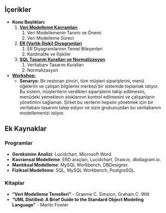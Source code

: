 ## İçerikler
- **Konu Başlıkları:**
	1. [**Veri Modelleme Kavramları**](./hafta3.1.md)
		1. Veri Modellemenin Tanımı ve Önemi
		2. Veri Modelleme Süreci
	2. [**ER (Varlık-İlişki) Diyagramları**](./hafta3.2.md)
		1. ER Diyagramlarının Temel Bileşenleri
		2. Kardinalite ve İlişkiler
	1. [**SQL Tasarım Kuralları ve Normalizasyon**](./hafta3.3.md)
		1. Veritabanı Tasarım Kuralları
		2. Normalizasyon
- [**Workshop:**](./hafta3.4.md)
	- **Senaryo:** Bir restoran zinciri, tüm müşteri siparişlerini, menü öğelerini ve çalışan bilgilerini merkezi bir sistemde toplamak istiyor. Bu sistem, müşterilerin verdikleri siparişlerin takip edilmesini, menüdeki yemeklerin stoklarının kontrol edilmesini ve çalışanların yönetimini sağlamalı. Şirket bu verilerin hepsini yönetmek için bir veritabanı tasarımı talep ediyor ve sizin grubunuzdan bu veritabanını modellemenizi istiyor.
## Ek Kaynaklar

### Programlar
- **Gereksinim Analizi**: Lucidchart, Microsoft Word.
- **Kavramsal Modelleme**: ERD araçları, Lucidchart, Draw.io, dbdiagram.io.
- **Mantıksal Modelleme**: MySQL Workbench, DBDesigner.
- **Fiziksel Modelleme**: SQL, MySQL Workbench, PostgreSQL.

### Kitaplar

- **“Veri Modelleme Temelleri”** - Graeme C. Simsion, Graham C. Witt
- **“UML Distilled: A Brief Guide to the Standard Object Modeling Language”** - Martin Fowler